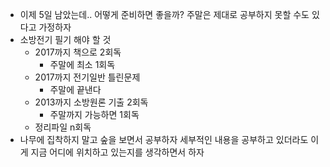 - 이제 5일 남았는데.. 어떻게 준비하면 좋을까?
  주말은 제대로 공부하지 못할 수도 있다고 가정하자
- 소방전기 필기 해야 할 것
	- 2017까지 책으로 2회독
		- 주말에 최소 1회독
	- 2017까지 전기일반 틀린문제
		- 주말에 끝낸다
	- 2013까지 소방원론 기출 2회독
		- 주말까지 가능하면 1회독
	- 정리파일 n회독
- 나무에 집착하지 말고 숲을 보면서 공부하자
  세부적인 내용을 공부하고 있더라도 이게 지금 어디에 위치하고 있는지를 생각하면서 하자